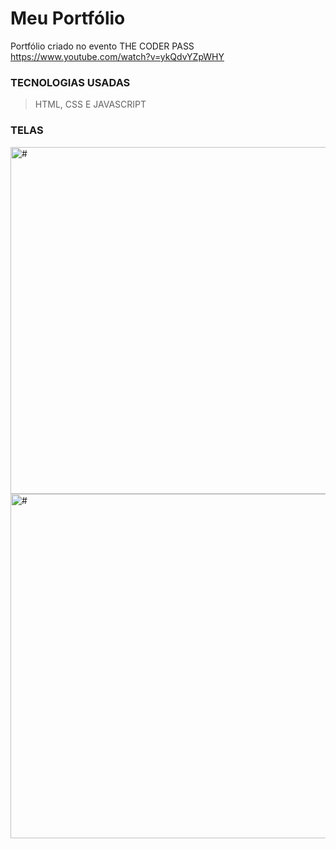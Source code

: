 # Meu Portfólio

Portfólio criado no evento THE CODER PASS 
https://www.youtube.com/watch?v=ykQdvYZpWHY

### TECNOLOGIAS USADAS
> HTML,
> CSS E 
> JAVASCRIPT

### TELAS 
<img width="555" alt="#">




<img width="551" alt="#">
